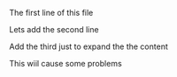 The first line of this file

Lets add the second line 

Add the third just to expand the the content

This wiil cause some problems
